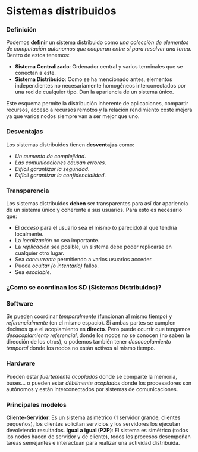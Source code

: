# Sistemas distribuidos

### __Definición__
Podemos __definir__ un sistema distribuido como _una colección de elementos de computación autonomos que cooperan entre sí para resolver una tarea_.
Dentro de estos tenemos:
* **Sistema Centralizado**: Ordenador central y varios terminales que se conectan a este.
* **Sistema Distribuido**: Como se ha mencionado antes, elementos independientes no necesariamente homogéneos interconectados por una red de cualquier tipo. Dan la apariencia de un sistema único.

Este esquema permite la distribución inherente de aplicaciones, compartir recursos, acceso a recursos remotos y la relación rendimiento coste mejora ya que varios nodos siempre van a ser mejor que uno.

### __Desventajas__
Los sistemas distribuidos tienen __desventajas__ como:
* *Un aumento de complejidad*.
* *Las comunicaciones causan errores*.
* *Difícil garantizar la seguridad*.
* *Difícil garantizar la confidencialidad*.

### __Transparencia__

Los sistemas distribuidos __deben__ ser transparentes para así dar apariencia de un sistema único y coherente a sus usuarios. Para esto es necesario que:
* El *acceso* para el usuario sea el mismo (o parecido) al que tendría localmente.
* La *localización* no sea importante.
* La *replicación* sea posible, un sistema debe poder replicarse en cualquier otro lugar.
* Sea *concurrente* permitiendo a varios usuarios acceder.
* Pueda *ocultar (o intentarlo)* fallos.
* Sea *escalable*.

### __¿Como se coordinan los SD (Sistemas Distribuidos)?__
### Software
Se pueden coordinar _temporalmente_ (funcionan al mismo tiempo) y _referencialmente_ (en el mismo espacio). Si ambas partes se cumplen decimos que el acoplamiento es __directo__.
Pero puede ocurrir que tengamos _desacoplamiento referencial_, donde los nodos no se conocen (no saben la dirección de los otros), o podemos también tener _desacoplamiento temporal_ donde los nodos no están activos al mismo tiempo.
### Hardware
Pueden estar _fuertemente acoplados_ donde se comparte la memoria, buses... o pueden estar _débilmente acoplados_ donde los procesadores son autónomos y están interconectados por sistemas de comunicaciones.

### __Principales modelos__
__Cliente-Servidor__: Es un sistema asimétrico (1 servidor grande, clientes pequeños), los clientes solicitan servicios y los servidores los ejecutan devolviendo resultados.
__Igual a igual (P2P)__: El sistema es simétrico (todos los nodos hacen de servidor y de cliente), todos los procesos desempeñan tareas semejantes e interactuan para realizar una actividad distribuida.


  